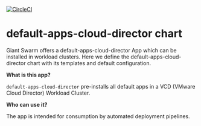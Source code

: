 [![CircleCI](https://circleci.com/gh/giantswarm/default-apps-cloud-director.svg?style=shield)](https://circleci.com/gh/giantswarm/default-apps-cloud-director)

# default-apps-cloud-director chart

Giant Swarm offers a default-apps-cloud-director App which can be installed in workload clusters.
Here we define the default-apps-cloud-director chart with its templates and default configuration.

**What is this app?**

`default-apps-cloud-director` pre-installs all default apps in a VCD (VMware Cloud Director) Workload Cluster.

**Who can use it?**

The app is intended for consumption by automated deployment pipelines.
